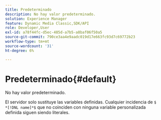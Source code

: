 ```yaml
---
title: Predeterminado
description: No hay valor predeterminado.
solution: Experience Manager
feature: Dynamic Media Classic,SDK/API
role: Developer,User
exl-id: a78f44fc-d5ec-485d-a7b5-a8baf06f50a5
source-git-commit: 790ce3aa4e9aadc019d17e663fc93d7c69772b23
workflow-type: tm+mt
source-wordcount: '31'
ht-degree: 6%

---
```


# Predeterminado{#default}

No hay valor predeterminado.

El servidor solo sustituye las variables definidas. Cualquier incidencia de `$ *[!DNL name]*$` que no coinciden con ninguna variable personalizada definida siguen siendo literales.
